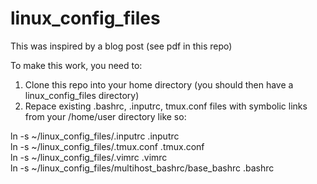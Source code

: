 # linux_config_files

This was inspired by a blog post (see pdf in this repo)

To make this work, you need to:
1) Clone this repo into your home directory (you should then have a linux_config_files directory)
2) Repace existing .bashrc, .inputrc, tmux.conf files with symbolic links from your /home/user directory like so:

ln -s ~/linux_config_files/.inputrc .inputrc\
ln -s ~/linux_config_files/.tmux.conf .tmux.conf\
ln -s ~/linux_config_files/.vimrc .vimrc\
ln -s ~/linux_config_files/multihost_bashrc/base_bashrc .bashrc

